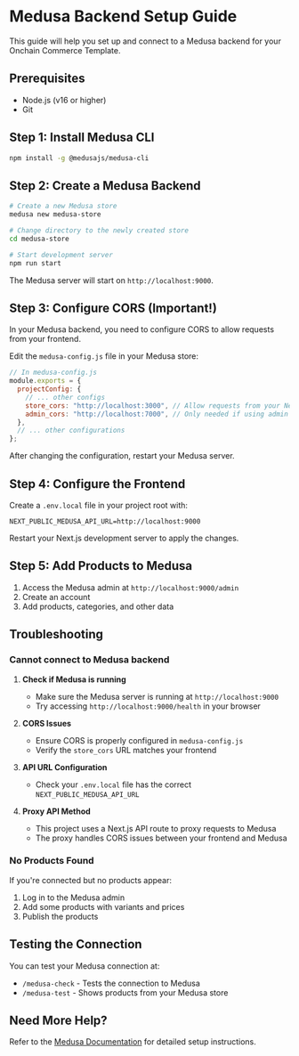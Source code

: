 # Medusa Backend Setup Guide

This guide will help you set up and connect to a Medusa backend for your Onchain Commerce Template.

## Prerequisites

- Node.js (v16 or higher)
- Git

## Step 1: Install Medusa CLI

```bash
npm install -g @medusajs/medusa-cli
```

## Step 2: Create a Medusa Backend

```bash
# Create a new Medusa store
medusa new medusa-store

# Change directory to the newly created store
cd medusa-store

# Start development server
npm run start
```

The Medusa server will start on `http://localhost:9000`.

## Step 3: Configure CORS (Important!)

In your Medusa backend, you need to configure CORS to allow requests from your frontend.

Edit the `medusa-config.js` file in your Medusa store:

```javascript
// In medusa-config.js
module.exports = {
  projectConfig: {
    // ... other configs
    store_cors: "http://localhost:3000", // Allow requests from your Next.js app
    admin_cors: "http://localhost:7000", // Only needed if using admin
  },
  // ... other configurations
};
```

After changing the configuration, restart your Medusa server.

## Step 4: Configure the Frontend

Create a `.env.local` file in your project root with:

```
NEXT_PUBLIC_MEDUSA_API_URL=http://localhost:9000
```

Restart your Next.js development server to apply the changes.

## Step 5: Add Products to Medusa

1. Access the Medusa admin at `http://localhost:9000/admin`
2. Create an account
3. Add products, categories, and other data

## Troubleshooting

### Cannot connect to Medusa backend

1. **Check if Medusa is running**
   - Make sure the Medusa server is running at `http://localhost:9000`
   - Try accessing `http://localhost:9000/health` in your browser

2. **CORS Issues**
   - Ensure CORS is properly configured in `medusa-config.js`
   - Verify the `store_cors` URL matches your frontend

3. **API URL Configuration**
   - Check your `.env.local` file has the correct `NEXT_PUBLIC_MEDUSA_API_URL`

4. **Proxy API Method**
   - This project uses a Next.js API route to proxy requests to Medusa
   - The proxy handles CORS issues between your frontend and Medusa

### No Products Found

If you're connected but no products appear:
1. Log in to the Medusa admin
2. Add some products with variants and prices
3. Publish the products

## Testing the Connection

You can test your Medusa connection at:
- `/medusa-check` - Tests the connection to Medusa
- `/medusa-test` - Shows products from your Medusa store

## Need More Help?

Refer to the [Medusa Documentation](https://docs.medusajs.com/) for detailed setup instructions. 